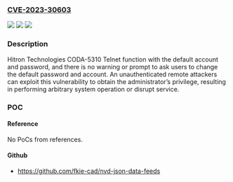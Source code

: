 ### [CVE-2023-30603](https://cve.mitre.org/cgi-bin/cvename.cgi?name=CVE-2023-30603)
![](https://img.shields.io/static/v1?label=Product&message=Hitron%20CODA-5310&color=blue)
![](https://img.shields.io/static/v1?label=Version&message=%3D%20v7.2.4.7.1b3%20&color=brighgreen)
![](https://img.shields.io/static/v1?label=Vulnerability&message=CWE-1392%3A%20Use%20of%20Default%20Credentials&color=brighgreen)

### Description

Hitron Technologies CODA-5310 Telnet function with the default account and password, and there is no warning or prompt to ask users to change the default password and account. An unauthenticated remote attackers can exploit this vulnerability to obtain the administrator’s privilege, resulting in performing arbitrary system operation or disrupt service.

### POC

#### Reference
No PoCs from references.

#### Github
- https://github.com/fkie-cad/nvd-json-data-feeds

